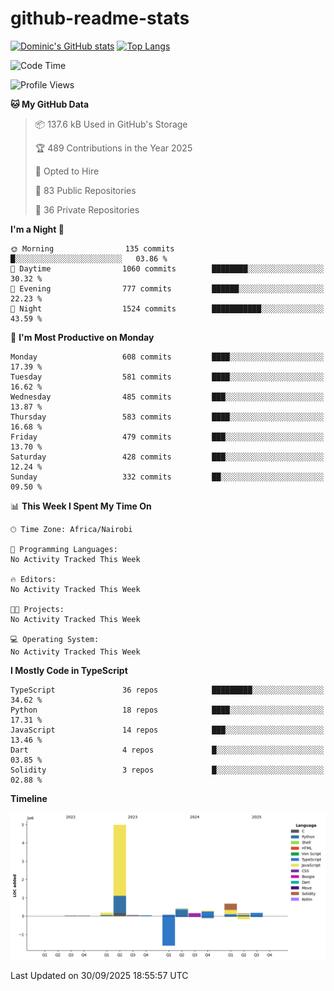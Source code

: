 # github-readme-stats
[![Dominic's GitHub stats](https://github-readme-stats.vercel.app/api?username=Domengo&show_icons=true)](https://github.com/anuraghazra/github-readme-stats)
[![Top Langs](https://github-readme-stats.vercel.app/api/top-langs/?username=Domengo&show_icons=true)](https://github.com/Domengo/github-readme-stats)

<!--START_SECTION:waka-->
![Code Time](http://img.shields.io/badge/Code%20Time-1%2C168%20hrs%204%20mins-blue)

![Profile Views](http://img.shields.io/badge/Profile%20Views-0-blue)

**🐱 My GitHub Data** 

> 📦 137.6 kB Used in GitHub's Storage 
 > 
> 🏆 489 Contributions in the Year 2025
 > 
> 💼 Opted to Hire
 > 
> 📜 83 Public Repositories 
 > 
> 🔑 36 Private Repositories 
 > 
**I'm a Night 🦉** 

```text
🌞 Morning                135 commits         █░░░░░░░░░░░░░░░░░░░░░░░░   03.86 % 
🌆 Daytime                1060 commits        ████████░░░░░░░░░░░░░░░░░   30.32 % 
🌃 Evening                777 commits         ██████░░░░░░░░░░░░░░░░░░░   22.23 % 
🌙 Night                  1524 commits        ███████████░░░░░░░░░░░░░░   43.59 % 
```
📅 **I'm Most Productive on Monday** 

```text
Monday                   608 commits         ████░░░░░░░░░░░░░░░░░░░░░   17.39 % 
Tuesday                  581 commits         ████░░░░░░░░░░░░░░░░░░░░░   16.62 % 
Wednesday                485 commits         ███░░░░░░░░░░░░░░░░░░░░░░   13.87 % 
Thursday                 583 commits         ████░░░░░░░░░░░░░░░░░░░░░   16.68 % 
Friday                   479 commits         ███░░░░░░░░░░░░░░░░░░░░░░   13.70 % 
Saturday                 428 commits         ███░░░░░░░░░░░░░░░░░░░░░░   12.24 % 
Sunday                   332 commits         ██░░░░░░░░░░░░░░░░░░░░░░░   09.50 % 
```


📊 **This Week I Spent My Time On** 

```text
🕑︎ Time Zone: Africa/Nairobi

💬 Programming Languages: 
No Activity Tracked This Week

🔥 Editors: 
No Activity Tracked This Week

🐱‍💻 Projects: 
No Activity Tracked This Week

💻 Operating System: 
No Activity Tracked This Week
```

**I Mostly Code in TypeScript** 

```text
TypeScript               36 repos            █████████░░░░░░░░░░░░░░░░   34.62 % 
Python                   18 repos            ████░░░░░░░░░░░░░░░░░░░░░   17.31 % 
JavaScript               14 repos            ███░░░░░░░░░░░░░░░░░░░░░░   13.46 % 
Dart                     4 repos             █░░░░░░░░░░░░░░░░░░░░░░░░   03.85 % 
Solidity                 3 repos             █░░░░░░░░░░░░░░░░░░░░░░░░   02.88 % 
```



**Timeline**

![Lines of Code chart](https://raw.githubusercontent.com/Domengo/Domengo/main/assets/bar_graph.png)


 Last Updated on 30/09/2025 18:55:57 UTC
<!--END_SECTION:waka-->


